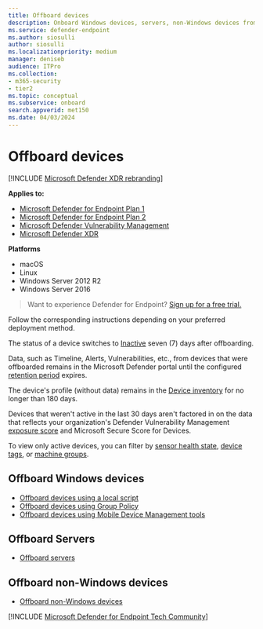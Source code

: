 ```yaml
---
title: Offboard devices
description: Onboard Windows devices, servers, non-Windows devices from the Microsoft Defender for Endpoint service
ms.service: defender-endpoint
ms.author: siosulli
author: siosulli
ms.localizationpriority: medium
manager: deniseb
audience: ITPro
ms.collection: 
- m365-security
- tier2
ms.topic: conceptual
ms.subservice: onboard
search.appverid: met150
ms.date: 04/03/2024
---
```


# Offboard devices

[!INCLUDE [Microsoft Defender XDR rebranding](../includes/microsoft-defender.md)]


**Applies to:**

- [Microsoft Defender for Endpoint Plan 1](microsoft-defender-endpoint.md)
- [Microsoft Defender for Endpoint Plan 2](microsoft-defender-endpoint.md)
- [Microsoft Defender Vulnerability Management](/defender-vulnerability-management/defender-vulnerability-management)
- [Microsoft Defender XDR](/defender-xdr)

**Platforms**
- macOS
- Linux
- Windows Server 2012 R2
- Windows Server 2016

> Want to experience Defender for Endpoint? [Sign up for a free trial.](https://signup.microsoft.com/create-account/signup?products=7f379fee-c4f9-4278-b0a1-e4c8c2fcdf7e&ru=https://aka.ms/MDEp2OpenTrial?ocid=docs-wdatp-offboarddevices-abovefoldlink)

Follow the corresponding instructions depending on your preferred deployment method.

The status of a device switches to [Inactive](fix-unhealthy-sensors.md#inactive-devices) seven (7) days after offboarding.

Data, such as Timeline, Alerts, Vulnerabilities, etc., from devices that were offboarded remains in the Microsoft Defender portal until the configured [retention period](data-storage-privacy.md) expires.

The device's profile (without data) remains in the [Device inventory](machines-view-overview.md) for no longer than 180 days.

Devices that weren't active in the last 30 days aren't factored in on the data that reflects your organization's Defender Vulnerability Management [exposure score](/defender-vulnerability-management/tvm-exposure-score) and Microsoft Secure Score for Devices.

To view only active devices, you can filter by [sensor health state](machines-view-overview.md#use-filters-to-customize-the-device-inventory-views), [device tags](machine-tags.md), or [machine groups](machine-groups.md).

## Offboard Windows devices

- [Offboard devices using a local script](configure-endpoints-script.md#offboard-devices-using-a-local-script)
- [Offboard devices using Group Policy](configure-endpoints-gp.md#offboard-devices-using-group-policy)
- [Offboard devices using Mobile Device Management tools](configure-endpoints-mdm.md#offboard-devices-using-mobile-device-management-tools)

## Offboard Servers

- [Offboard servers](configure-server-endpoints.md#offboard-windows-servers)

## Offboard non-Windows devices

- [Offboard non-Windows devices](configure-endpoints-non-windows.md#offboard-non-windows-devices)

[!INCLUDE [Microsoft Defender for Endpoint Tech Community](../includes/defender-mde-techcommunity.md)]
